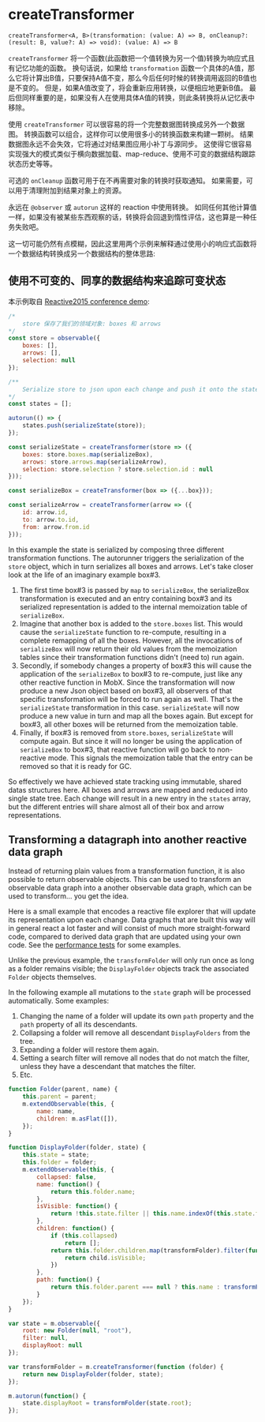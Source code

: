 # createTransformer

`createTransformer<A, B>(transformation: (value: A) => B, onCleanup?: (result: B, value?: A) => void): (value: A) => B`

`createTransformer` 将一个函数(此函数把一个值转换为另一个值)转换为响应式且有记忆功能的函数。
换句话说，如果给 `transformation` 函数一个具体的A值，那么它将计算出B值，只要保持A值不变，那么今后任何时候的转换调用返回的B值也是不变的。
但是，如果A值改变了，将会重新应用转换，以便相应地更新B值。
最后但同样重要的是，如果没有人在使用具体A值的转换，则此条转换将从记忆表中移除。

使用 `createTransformer` 可以很容易的将一个完整数据图转换成另外一个数据图。
转换函数可以组合，这样你可以使用很多小的转换函数来构建一颗树。
结果数据图永远不会失效，它将通过对结果图应用小补丁与源同步。
这使得它很容易实现强大的模式类似于横向数据加载、map-reduce、使用不可变的数据结构跟踪状态历史等等。

可选的 `onCleanup` 函数可用于在不再需要对象的转换时获取通知。
如果需要，可以用于清理附加到结果对象上的资源。

永远在 `@observer` 或 `autorun` 这样的 reaction 中使用转换。
如同任何其他计算值一样，如果没有被某些东西观察的话，转换将会回退到惰性评估，这也算是一种任务失败吧。

这一切可能仍然有点模糊，因此这里用两个示例来解释通过使用小的响应式函数将一个数据结构转换成另一个数据结构的整体思路:

## 使用不可变的、同享的数据结构来追踪可变状态

本示例取自 [Reactive2015 conference demo](https://github.com/mobxjs/mobx-reactive2015-demo):

```javascript
/*
    store 保存了我们的领域对象: boxes 和 arrows
*/
const store = observable({
    boxes: [],
    arrows: [],
    selection: null
});

/**
    Serialize store to json upon each change and push it onto the states list
*/
const states = [];

autorun(() => {
    states.push(serializeState(store));
});

const serializeState = createTransformer(store => ({
    boxes: store.boxes.map(serializeBox),
    arrows: store.arrows.map(serializeArrow),
    selection: store.selection ? store.selection.id : null
}));

const serializeBox = createTransformer(box => ({...box}));

const serializeArrow = createTransformer(arrow => ({
    id: arrow.id,
    to: arrow.to.id,
    from: arrow.from.id
}));
```

In this example the state is serialized by composing three different transformation functions.
The autorunner triggers the serialization of the `store` object, which in turn serializes all boxes and arrows.
Let's take closer look at the life of an imaginary example box#3.

1. The first time box#3 is passed by `map` to `serializeBox`,
the serializeBox transformation is executed and an entry containing box#3 and its serialized representation is added to the internal memoization table of `serializeBox`.
2. Imagine that another box is added to the `store.boxes` list.
This would cause the `serializeState` function to re-compute, resulting in a complete remapping of all the boxes.
However, all the invocations of `serializeBox` will now return their old values from the memoization tables since their transformation functions didn't (need to) run again.
3. Secondly, if somebody changes a property of box#3 this will cause the application of the `serializeBox` to box#3 to re-compute, just like any other reactive function in MobX.
Since the transformation will now produce a new Json object based on box#3, all observers of that specific transformation will be forced to run again as well.
That's the `serializeState` transformation in this case.
`serializeState` will now produce a new value in turn and map all the boxes again. But except for box#3, all other boxes will be returned from the memoization table.
4. Finally, if box#3 is removed from `store.boxes`, `serializeState` will compute again.
But since it will no longer be using the application of `serializeBox` to box#3,
that reactive function will go back to non-reactive mode.
This signals the memoization table that the entry can be removed so that it is ready for GC.

So effectively we have achieved state tracking using immutable, shared datas structures here.
All boxes and arrows are mapped and reduced into single state tree.
Each change will result in a new entry in the `states` array, but the different entries will share almost all of their box and arrow representations.

## Transforming a datagraph into another reactive data graph

Instead of returning plain values from a transformation function, it is also possible to return observable objects.
This can be used to transform an observable data graph into a another observable data graph, which can be used to transform... you get the idea.

Here is a small example that encodes a reactive file explorer that will update its representation upon each change.
Data graphs that are built this way will in general react a lot faster and will consist of much more straight-forward code,
compared to derived data graph that are updated using your own code. See the [performance tests](https://github.com/mobxjs/mobx/blob/3ea1f4af20a51a1cb30be3e4a55ec8f964a8c495/test/perf/transform-perf.js#L4) for some examples.

Unlike the previous example, the `transformFolder` will only run once as long as a folder remains visible;
the `DisplayFolder` objects track the associated `Folder` objects themselves.

In the following example all mutations to the `state` graph will be processed automatically.
Some examples:
1. Changing the name of a folder will update its own `path` property and the `path` property of all its descendants.
2. Collapsing a folder will remove all descendant `DisplayFolders` from the tree.
3. Expanding a folder will restore them again.
4. Setting a search filter will remove all nodes that do not match the filter, unless they have a descendant that matches the filter.
5. Etc.



```javascript
function Folder(parent, name) {
	this.parent = parent;
	m.extendObservable(this, {
		name: name,
		children: m.asFlat([]),
	});
}

function DisplayFolder(folder, state) {
	this.state = state;
	this.folder = folder;
	m.extendObservable(this, {
		collapsed: false,
		name: function() {
			return this.folder.name;
		},
		isVisible: function() {
			return !this.state.filter || this.name.indexOf(this.state.filter) !== -1 || this.children.some(child => child.isVisible);
		},
		children: function() {
			if (this.collapsed)
				return [];
			return this.folder.children.map(transformFolder).filter(function(child) {
				return child.isVisible;
			})
		},
		path: function() {
			return this.folder.parent === null ? this.name : transformFolder(this.folder.parent).path + "/" + this.name;
		}
	});
}

var state = m.observable({
	root: new Folder(null, "root"),
	filter: null,
	displayRoot: null
});

var transformFolder = m.createTransformer(function (folder) {
	return new DisplayFolder(folder, state);
});

m.autorun(function() {
    state.displayRoot = transformFolder(state.root);
});
```
